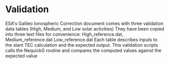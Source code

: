 # Validation
ESA's Galileo Ionospheric Correction document comes with three validation data tables (High, Medium, and Low solar activities)
They have been copied into three text files for convenience: High_reference.dat, Medium_reference.dat Low_reference.dat
Each table describes inputs to the slant TEC calculation and the expected output.
This validation scripts calls the NequickG routine and compares the computed values against the expected value

